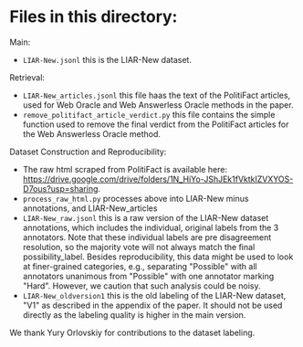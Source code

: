 # Files in this directory:

Main:
- `LIAR-New.jsonl` this is the LIAR-New dataset.

Retrieval:
- `LIAR-New_articles.jsonl` this file haas the text of the PolitiFact articles, used for Web Oracle and Web Answerless Oracle methods in the paper.
- `remove_politifact_article_verdict.py` this file contains the simple function used to remove the final verdict from the PolitiFact articles for the Web Answerless Oracle method.

Dataset Construction and Reproducibility:
- The raw html scraped from PolitiFact is available here: https://drive.google.com/drive/folders/1N_HiYo-JShJEk1fVktkIZVXYOS-D7ous?usp=sharing.
- `process_raw_html.py` processes above into LIAR-New minus annotations, and LIAR-New_articles
- `LIAR-New_raw.jsonl` this is a raw version of the LIAR-New dataset annotations, which includes the individual, original labels from the 3 annotators. Note that these individual labels are pre disagreement resolution, so the majority vote will not always match the final possibility_label. Besides reproducibility, this data might be used to look at finer-grained categories, e.g., separating "Possible" with all annotators unanimous from "Possible" with one annotator marking "Hard". However, we caution that such analysis could be noisy.
- `LIAR-New_oldversion1` this is the old labeling of the LIAR-New dataset, "V1" as described in the appendix of the paper. It should not be used directly as the labeling quality is higher in the main version.

We thank Yury Orlovskiy for contributions to the dataset labeling.
